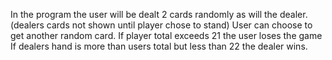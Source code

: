 In the program the user will be dealt 2 cards randomly as will the dealer.(dealers cards not shown until player chose to stand)
User can choose to get another random card.
If player total exceeds 21 the user loses the game
If dealers hand is more than users total but less than 22 the dealer wins.





